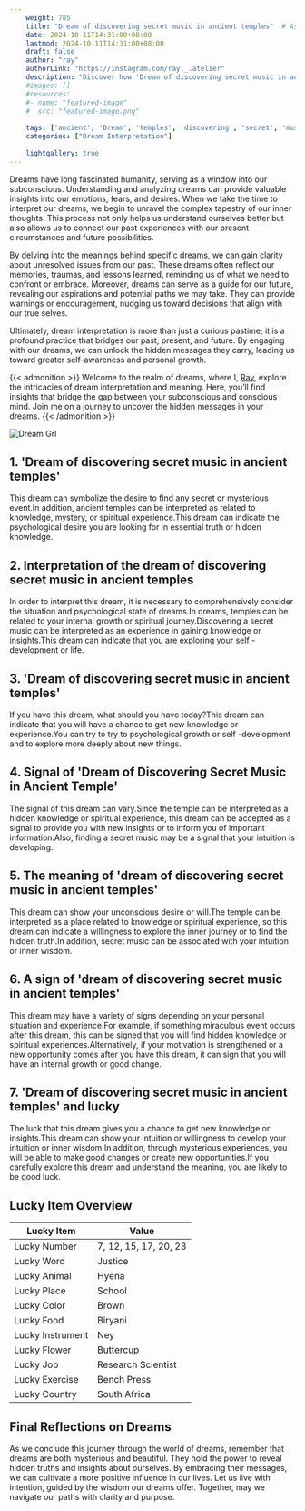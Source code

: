 ```yaml
---
    weight: 785
    title: "Dream of discovering secret music in ancient temples"  # Assuming 'title' column exists
    date: 2024-10-11T14:31:00+08:00
    lastmod: 2024-10-11T14:31:00+08:00
    draft: false
    author: "ray"
    authorLink: "https://instagram.com/ray._.atelier"
    description: "Discover how 'Dream of discovering secret music in ancient temples' can interpret your future and uncover its significant meanings in your life."
    #images: []
    #resources:
    #- name: "featured-image"
    #  src: "featured-image.png"
    
    tags: ['ancient', 'Dream', 'temples', 'discovering', 'secret', 'music']
    categories: ["Dream Interpretation"]
    
    lightgallery: true
---
```

    
Dreams have long fascinated humanity, serving as a window into our subconscious. Understanding and analyzing dreams can provide valuable insights into our emotions, fears, and desires. When we take the time to interpret our dreams, we begin to unravel the complex tapestry of our inner thoughts. This process not only helps us understand ourselves better but also allows us to connect our past experiences with our present circumstances and future possibilities.

By delving into the meanings behind specific dreams, we can gain clarity about unresolved issues from our past. These dreams often reflect our memories, traumas, and lessons learned, reminding us of what we need to confront or embrace. Moreover, dreams can serve as a guide for our future, revealing our aspirations and potential paths we may take. They can provide warnings or encouragement, nudging us toward decisions that align with our true selves.

Ultimately, dream interpretation is more than just a curious pastime; it is a profound practice that bridges our past, present, and future. By engaging with our dreams, we can unlock the hidden messages they carry, leading us toward greater self-awareness and personal growth.

{{< admonition >}}
Welcome to the realm of dreams, where I, [Ray](https://instagram.com/ray._.atelier), explore the intricacies of dream interpretation and meaning. Here, you’ll find insights that bridge the gap between your subconscious and conscious mind. Join me on a journey to uncover the hidden messages in your dreams.
{{< /admonition >}}

![Dream Grl](https://cdn.pixabay.com/photo/2017/11/02/03/35/gothic-2910057_1280.jpg "Dream Grl")

## 1. 'Dream of discovering secret music in ancient temples'
This dream can symbolize the desire to find any secret or mysterious event.In addition, ancient temples can be interpreted as related to knowledge, mystery, or spiritual experience.This dream can indicate the psychological desire you are looking for in essential truth or hidden knowledge.

## 2. Interpretation of the dream of discovering secret music in ancient temples
In order to interpret this dream, it is necessary to comprehensively consider the situation and psychological state of dreams.In dreams, temples can be related to your internal growth or spiritual journey.Discovering a secret music can be interpreted as an experience in gaining knowledge or insights.This dream can indicate that you are exploring your self -development or life.

## 3. 'Dream of discovering secret music in ancient temples'
If you have this dream, what should you have today?This dream can indicate that you will have a chance to get new knowledge or experience.You can try to try to psychological growth or self -development and to explore more deeply about new things.

## 4. Signal of 'Dream of Discovering Secret Music in Ancient Temple'
The signal of this dream can vary.Since the temple can be interpreted as a hidden knowledge or spiritual experience, this dream can be accepted as a signal to provide you with new insights or to inform you of important information.Also, finding a secret music may be a signal that your intuition is developing.

## 5. The meaning of 'dream of discovering secret music in ancient temples'
This dream can show your unconscious desire or will.The temple can be interpreted as a place related to knowledge or spiritual experience, so this dream can indicate a willingness to explore the inner journey or to find the hidden truth.In addition, secret music can be associated with your intuition or inner wisdom.

## 6. A sign of 'dream of discovering secret music in ancient temples'
This dream may have a variety of signs depending on your personal situation and experience.For example, if something miraculous event occurs after this dream, this can be signed that you will find hidden knowledge or spiritual experiences.Alternatively, if your motivation is strengthened or a new opportunity comes after you have this dream, it can sign that you will have an internal growth or good change.

## 7. 'Dream of discovering secret music in ancient temples' and lucky
The luck that this dream gives you a chance to get new knowledge or insights.This dream can show your intuition or willingness to develop your intuition or inner wisdom.In addition, through mysterious experiences, you will be able to make good changes or create new opportunities.If you carefully explore this dream and understand the meaning, you are likely to be good luck.

## Lucky Item Overview
| Lucky Item          | Value              |
|---------------|--------------------|
| Lucky Number        | 7, 12, 15, 17, 20, 23  |
| Lucky Word          | Justice |
| Lucky Animal        | Hyena |
| Lucky Place         | School     |
| Lucky Color         | Brown     |
| Lucky Food          | Biryani      |
| Lucky Instrument    | Ney |
| Lucky Flower        | Buttercup    |
| Lucky Job           | Research Scientist       |
| Lucky Exercise      | Bench Press  |
| Lucky Country       | South Africa    |


##  Final Reflections on Dreams

As we conclude this journey through the world of dreams, remember that dreams are both mysterious and beautiful. They hold the power to reveal hidden truths and insights about ourselves. By embracing their messages, we can cultivate a more positive influence in our lives. Let us live with intention, guided by the wisdom our dreams offer. Together, may we navigate our paths with clarity and purpose.
